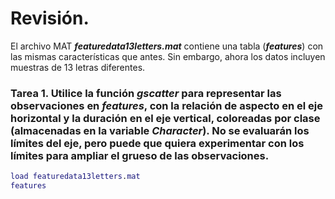# Revisión.

El archivo MAT ***featuredata13letters.mat*** contiene una tabla (***features***) con las mismas características que antes. Sin embargo, ahora los datos incluyen muestras de 13 letras diferentes.

### Tarea 1. Utilice la función *gscatter* para representar las observaciones en *features*, con la relación de aspecto en el eje horizontal y la duración en el eje vertical, coloreadas por clase (almacenadas en la variable *Character*). No se evaluarán los límites del eje, pero puede que quiera experimentar con los límites para ampliar el grueso de las observaciones.

```MatLab
load featuredata13letters.mat
features
```
![]()
